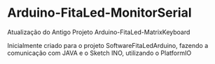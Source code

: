 # Arduino-FitaLed-MonitorSerial
 Atualização do Antigo Projeto Arduino-FitaLed-MatrixKeyboard

Inicialmente criado para o projeto SoftwareFitaLedArduino, fazendo a comunicação com JAVA e o Sketch INO, utilizando o PlatformIO
